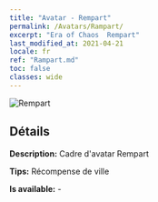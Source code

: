 ```yaml
---
title: "Avatar - Rempart"
permalink: /Avatars/Rampart/
excerpt: "Era of Chaos  Rempart"
last_modified_at: 2021-04-21
locale: fr
ref: "Rampart.md"
toc: false
classes: wide
---
```

 ![Rempart](/images/a/avatarFrame_12.png)

## Détails

 **Description:** Cadre d'avatar Rempart 

 **Tips:** Récompense de ville 

 **Is available:**  - 

